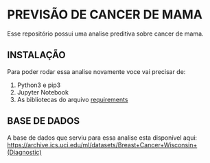 # PREVISÃO DE CANCER DE MAMA

Esse repositório possui uma analise preditiva sobre cancer de mama.

## INSTALAÇÃO

Para poder rodar essa analise novamente voce vai precisar de:
1. Python3 e pip3
2. Jupyter Notebook
3. As bibliotecas do arquivo [requirements](./requirements.txt)

## BASE DE DADOS
 A base de dados que serviu para essa analise esta disponível aqui: https://archive.ics.uci.edu/ml/datasets/Breast+Cancer+Wisconsin+(Diagnostic)
